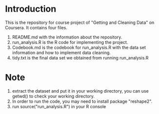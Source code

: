 # Introduction
This is the repository for course project of "Getting and Cleaning Data" on Coursera.
It contains four files.

1. README.md with the information about the repository.
2. run_analysis.R is the R code for implementing the project.
3. Codebook.md is the codebook for run_analysis.R with the data set information and how to implement data cleaning.
4. tidy.txt is the final data set we obtained from running run_analysis.R 

# Note
1. extract the dataset and put it in your working directory, you can use getwd() to check your working directory.
2. In order to run the code, you may need to install package "reshape2".
3. run source("run_analysis.R") in your R console